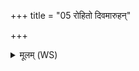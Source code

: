 +++
title = "05 रोहितो दिवमारुहन्"

+++
<details><summary>मूलम् (WS)</summary>

रोहितो दिवमारुहन् महतः पर्यर्णवात् । सर्वा रुरोह रोहितो रुहः॥ ॥ ६ ॥
</details>